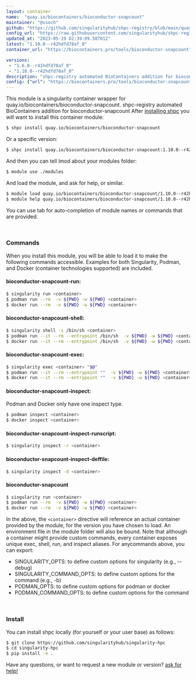 ```yaml
---
layout: container
name:  "quay.io/biocontainers/bioconductor-snapcount"
maintainer: "@vsoch"
github: "https://github.com/singularityhub/shpc-registry/blob/main/quay.io/biocontainers/bioconductor-snapcount/container.yaml"
config_url: "https://raw.githubusercontent.com/singularityhub/shpc-registry/main/quay.io/biocontainers/bioconductor-snapcount/container.yaml"
updated_at: "2023-05-19 02:39:09.587012"
latest: "1.10.0--r42hdfd78af_0"
container_url: "https://biocontainers.pro/tools/bioconductor-snapcount"

versions:
 - "1.6.0--r41hdfd78af_0"
 - "1.10.0--r42hdfd78af_0"
description: "shpc-registry automated BioContainers addition for bioconductor-snapcount"
config: {"url": "https://biocontainers.pro/tools/bioconductor-snapcount", "maintainer": "@vsoch", "description": "shpc-registry automated BioContainers addition for bioconductor-snapcount", "latest": {"1.10.0--r42hdfd78af_0": "sha256:408bdf0b4473f499f87e66305aff5e3996c0de13e48d8888793361b6f6722a15"}, "tags": {"1.6.0--r41hdfd78af_0": "sha256:5e39dd10e3d117d1ef47ee28bd452bb8672c6058bb4e4164d978bc5e662abcad", "1.10.0--r42hdfd78af_0": "sha256:408bdf0b4473f499f87e66305aff5e3996c0de13e48d8888793361b6f6722a15"}, "docker": "quay.io/biocontainers/bioconductor-snapcount"}
---
```


This module is a singularity container wrapper for quay.io/biocontainers/bioconductor-snapcount.
shpc-registry automated BioContainers addition for bioconductor-snapcount
After [installing shpc](#install) you will want to install this container module:


```bash
$ shpc install quay.io/biocontainers/bioconductor-snapcount
```

Or a specific version:

```bash
$ shpc install quay.io/biocontainers/bioconductor-snapcount:1.10.0--r42hdfd78af_0
```

And then you can tell lmod about your modules folder:

```bash
$ module use ./modules
```

And load the module, and ask for help, or similar.

```bash
$ module load quay.io/biocontainers/bioconductor-snapcount/1.10.0--r42hdfd78af_0
$ module help quay.io/biocontainers/bioconductor-snapcount/1.10.0--r42hdfd78af_0
```

You can use tab for auto-completion of module names or commands that are provided.

<br>

### Commands

When you install this module, you will be able to load it to make the following commands accessible.
Examples for both Singularity, Podman, and Docker (container technologies supported) are included.

#### bioconductor-snapcount-run:

```bash
$ singularity run <container>
$ podman run --rm  -v ${PWD} -w ${PWD} <container>
$ docker run --rm  -v ${PWD} -w ${PWD} <container>
```

#### bioconductor-snapcount-shell:

```bash
$ singularity shell -s /bin/sh <container>
$ podman run --it --rm --entrypoint /bin/sh  -v ${PWD} -w ${PWD} <container>
$ docker run --it --rm --entrypoint /bin/sh  -v ${PWD} -w ${PWD} <container>
```

#### bioconductor-snapcount-exec:

```bash
$ singularity exec <container> "$@"
$ podman run --it --rm --entrypoint ""  -v ${PWD} -w ${PWD} <container> "$@"
$ docker run --it --rm --entrypoint ""  -v ${PWD} -w ${PWD} <container> "$@"
```

#### bioconductor-snapcount-inspect:

Podman and Docker only have one inspect type.

```bash
$ podman inspect <container>
$ docker inspect <container>
```

#### bioconductor-snapcount-inspect-runscript:

```bash
$ singularity inspect -r <container>
```

#### bioconductor-snapcount-inspect-deffile:

```bash
$ singularity inspect -d <container>
```



#### bioconductor-snapcount

```bash
$ singularity run <container>
$ podman run --rm  -v ${PWD} -w ${PWD} <container>
$ docker run --rm  -v ${PWD} -w ${PWD} <container>
```


In the above, the `<container>` directive will reference an actual container provided
by the module, for the version you have chosen to load. An environment file in the
module folder will also be bound. Note that although a container
might provide custom commands, every container exposes unique exec, shell, run, and
inspect aliases. For anycommands above, you can export:

 - SINGULARITY_OPTS: to define custom options for singularity (e.g., --debug)
 - SINGULARITY_COMMAND_OPTS: to define custom options for the command (e.g., -b)
 - PODMAN_OPTS: to define custom options for podman or docker
 - PODMAN_COMMAND_OPTS: to define custom options for the command

<br>

### Install

You can install shpc locally (for yourself or your user base) as follows:

```bash
$ git clone https://github.com/singularityhub/singularity-hpc
$ cd singularity-hpc
$ pip install -e .
```

Have any questions, or want to request a new module or version? [ask for help!](https://github.com/singularityhub/singularity-hpc/issues)